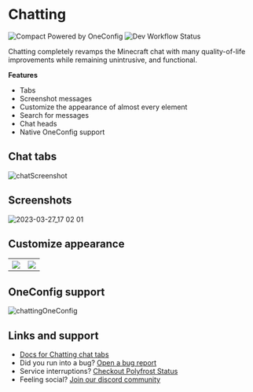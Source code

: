 # Chatting
![Compact Powered by OneConfig](https://polyfrost.org/img/compact_vector.svg)
![Dev Workflow Status](https://img.shields.io/github/v/release/Polyfrost/Chatting.svg?style=for-the-badge&color=1452cc&label=release)

Chatting completely revamps the Minecraft chat with many quality-of-life improvements while remaining unintrusive, and functional.

**Features**
- Tabs
- Screenshot messages
- Customize the appearance of almost every element
- Search for messages
- Chat heads
- Native OneConfig support

## Chat tabs
![chatScreenshot](https://user-images.githubusercontent.com/62163840/228093031-cc449511-9bc5-4147-a489-e5b9c0734494.png)

## Screenshots
![2023-03-27_17 02 01](https://user-images.githubusercontent.com/62163840/228093177-551e91fc-acf4-4144-a20b-736d164ef561.png)

## Customize appearance

<table>
  <tr>
    <th><img src=https://user-images.githubusercontent.com/62163840/228094231-91bdce88-b019-40e1-ae3b-dea70335a3c3.png></th>
    <th><img src=https://user-images.githubusercontent.com/62163840/228094234-93ba0a98-f817-4270-8843-423d6b354ef0.png></th>
  </tr>
</table>

## OneConfig support
![chattingOneConfig](https://user-images.githubusercontent.com/62163840/228095008-312f1a60-4c64-4549-bcd6-5eedab85659b.png)

## Links and support
* [Docs for Chatting chat tabs](https://github.com/Polyfrost/Chatting/blob/main/docs/docs.md)
* Did you run into a bug? [Open a bug report](https://polyfrost.cc/discord)
* Service interruptions? [Checkout Polyfrost Status](https://status.polyfrost.cc/)
* Feeling social? [Join our discord community](https://polyfrost.cc/discord)
